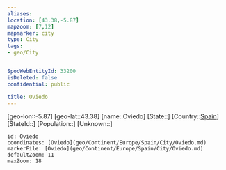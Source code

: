 ```yaml
---
aliases: 
location: [43.38,-5.87]
mapzoom: [7,12] 
mapmarker: city 
type: City
tags:
- geo/City


SpocWebEntityId: 33200
isDeleted: false
confidential: public

title: Oviedo
---
```

[geo-lon::-5.87]
[geo-lat::43.38]
[name::Oviedo]
[State::]
[Country::[Spain](geo/Continent/Europe/Spain.md)]
[StateId::]
[Population::]
[Unknown::]


```leaflet
id: Oviedo
coordinates: [Oviedo](geo/Continent/Europe/Spain/City/Oviedo.md)
markerFile: [Oviedo](geo/Continent/Europe/Spain/City/Oviedo.md)
defaultZoom: 11 
maxZoom: 18
```


